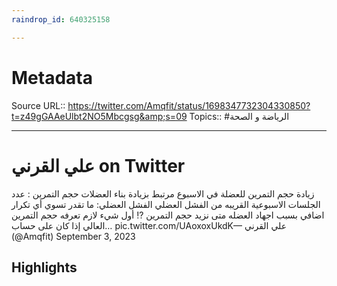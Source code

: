 ```yaml
---
raindrop_id: 640325158

---
```


# Metadata
Source URL:: https://twitter.com/Amqfit/status/1698347732304330850?t=z49gGAAeUlbt2NO5Mbcgsg&amp;s=09
Topics:: #الرياضة و الصحة

---
# علي القرني on Twitter

زيادة حجم التمرين للعضلة في الاسبوع مرتبط بزيادة بناء العضلات حجم التمرين : عدد الجلسات الاسبوعية القريبه من الفشل العضلي الفشل العضلي: ما تقدر تسوي أي تكرار اضافي بسبب اجهاد العضله  متى نزيد حجم التمرين  ⁉️ أول شيء  لازم  تعرفه  حجم التمرين العالي إذا  كان  على  حساب… pic.twitter.com/UAoxoxUkdK— علي القرني (@Amqfit) September 3, 2023

## Highlights
